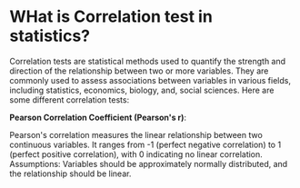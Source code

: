 # WHat is Correlation test in statistics?

Correlation tests are statistical methods used to quantify the strength and direction of the relationship between two or more variables. They are commonly used to assess associations between variables in various fields, including statistics, economics, biology, and, social sciences. Here are some different correlation tests:

**Pearson Correlation Coefficient (Pearson's r)**:

Pearson's correlation measures the linear relationship between two continuous variables. It ranges from -1 (perfect negative correlation) to 1 (perfect positive correlation), with 0 indicating no linear correlation.
Assumptions: Variables should be approximately normally distributed, and the relationship should be linear.




